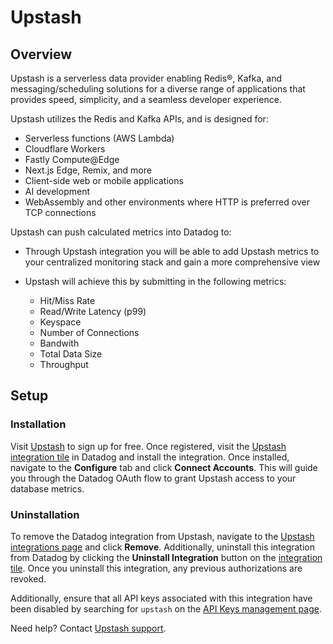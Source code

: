 # Upstash

## Overview

Upstash is a serverless data provider enabling Redis®, Kafka, and messaging/scheduling solutions for a diverse range of applications that provides speed, simplicity, and a seamless developer experience. 

Upstash utilizes the Redis and Kafka APIs, and is designed for:

* Serverless functions (AWS Lambda)
* Cloudflare Workers
* Fastly Compute@Edge
* Next.js Edge, Remix, and more
* Client-side web or mobile applications
* AI development
* WebAssembly and other environments where HTTP is preferred over TCP connections

Upstash can push calculated metrics into Datadog to:

* Through Upstash integration you will be able to add Upstash metrics to your centralized monitoring stack and gain a more comprehensive view

* Upstash will achieve this by submitting in the following metrics:
    * Hit/Miss Rate
    * Read/Write Latency (p99)
    * Keyspace
    * Number of Connections
    * Bandwith
    * Total Data Size
    * Throughput

## Setup

### Installation

Visit [Upstash][4] to sign up for free. Once registered, visit the [Upstash integration tile][5] in Datadog and install the integration. Once installed, navigate to the **Configure** tab and click **Connect Accounts**. This will guide you through the Datadog OAuth flow to grant Upstash access to your database metrics.

### Uninstallation

To remove the Datadog integration from Upstash, navigate to the [Upstash integrations page][1] and click **Remove**. Additionally, uninstall this integration from Datadog by clicking the **Uninstall Integration** button on the [integration tile][5]. Once you uninstall this integration, any previous authorizations are revoked.

Additionally, ensure that all API keys associated with this integration have been disabled by searching for `upstash` on the [API Keys management page][3].


Need help? Contact [Upstash support][7].

[1]: https://console.upstash.com/integration/datadog
[2]: https://upstash.com
[3]: https://app.datadoghq.com/organization-settings/api-keys?filter=Upstash
[4]: https://upstash.com
[5]: https://app.datadoghq.com/integrations/upstash
[6]: https://github.com/DataDog/integrations-extras/blob/master/upstash/metadata.csv
[7]: mailto:support@upstash.com